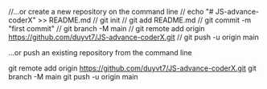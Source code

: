 //…or create a new repository on the command line
// echo "# JS-advance-coderX" >> README.md
// git init
// git add README.md
// git commit -m "first commit"
// git branch -M main
// git remote add origin https://github.com/duyvt7/JS-advance-coderX.git
// git push -u origin main


…or push an existing repository from the command line

git remote add origin https://github.com/duyvt7/JS-advance-coderX.git
git branch -M main
git push -u origin main